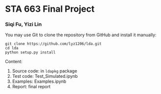 # STA 663 Final Project
###  Siqi Fu, Yizi Lin

You may use Git to clone the repository from GitHub and install it manually:
```
git clone https://github.com/lyz1206/lda.git
cd lda
python setup.py install
```

Content:
1.  Source code: in `ldapkg` package 
2.  Test code: Test_Simulated.ipynb 
3.  Examples: Examples.ipynb
4.  Report: final report


